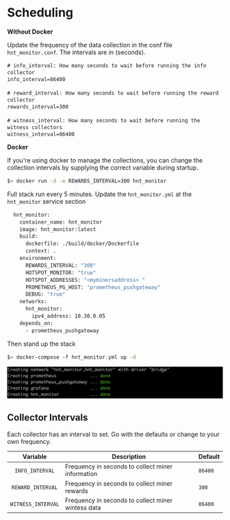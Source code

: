 # Scheduling

**Without Docker**

Update the frequency of the data collection in the conf file `hnt_monitor.conf`. The intervals are in (seconds).

```
# info_interval: How many seconds to wait before running the info collector
info_interval=86400

# reward_interval: How many seconds to wait before running the reward collector
rewards_interval=300

# witness_interval: How many seconds to wait before running the witness collectors
witness_interval=86400
```

**Docker**

If you're using docker to manage the collections, you can change the collection intervals by supplying the correct variable during startup. 


```bash
$> docker run -d -e REWARDS_INTERVAL=300 hnt_monitor
```

Full stack run every 5 minutes. Update the `hnt_monitor.yml` at the `hnt_monitor` service section

```bash
  hnt_monitor:
    container_name: hnt_monitor
    image: hnt_monitor:latest
    build:
      dockerfile: ./build/docker/Dockerfile
      context: .
    environment:
      REWARDS_INTERVAL: "300"
      HOTSPOT_MONITOR: "true"
      HOTSPOT_ADDRESSES: "<myminersaddress> "
      PROMETHEUS_PG_HOST: "prometheus_pushgateway"
      DEBUG: "true"
    networks:
      hnt_monitor:
        ipv4_address: 10.30.0.05
    depends_on:
      - prometheus_pushgateway
```

Then stand up the stack

```bash
$> docker-compose -f hnt_monitor.yml up -d
```
![composeup](images/compose-up.png)

## Collector Intervals

Each collector has an interval to set. Go with the defaults or change to your own frequency.

| Variable | Description | Default |
|:--------:|-------------|---------|
| `INFO_INTERVAL` | Frequency in seconds to collect miner information | `86400` |
| `REWARD_INTERVAL` | Frequency in seconds to collect miner rewards | `300` |
| `WITNESS_INTERVAL` | Frequency in seconds to collect miner wintess data | `86400` |
